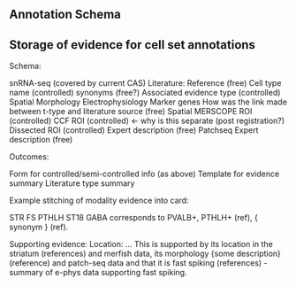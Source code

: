 ## Annotation Schema



## Storage of evidence for cell set annotations



Schema:

snRNA-seq (covered by current CAS)
Literature:
Reference (free)
Cell type name (controlled)
synonyms (free?)
Associated evidence type (controlled)
Spatial
Morphology
Electrophysiology
Marker genes
How was the link made between t-type and literature source (free)
Spatial
MERSCOPE ROI (controlled)
CCF ROI (controlled) ← why is this separate (post registration?)
Dissected ROI (controlled)
Expert description (free)
Patchseq
Expert description (free)

Outcomes:

Form for controlled/semi-controlled info (as above)
Template for evidence summary
Literature type summary  

Example stitching of modality evidence into card:

STR FS PTHLH ST18 GABA corresponds to PVALB+, PTHLH+ (ref), { synonym } (ref).   

Supporting evidence:
Location:  …  This is supported by its location in the striatum (references) and merfish data, its morphology {some description} (reference) 
and patch-seq data and that it is fast spiking (references) - summary of e-phys data supporting fast spiking.
